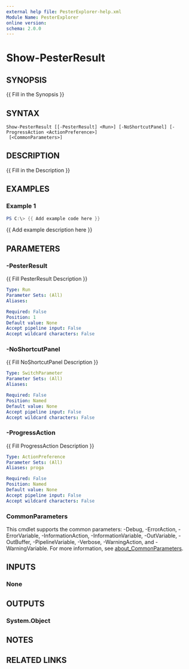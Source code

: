 ```yaml
---
external help file: PesterExplorer-help.xml
Module Name: PesterExplorer
online version:
schema: 2.0.0
---
```


# Show-PesterResult

## SYNOPSIS
{{ Fill in the Synopsis }}

## SYNTAX

```
Show-PesterResult [[-PesterResult] <Run>] [-NoShortcutPanel] [-ProgressAction <ActionPreference>]
 [<CommonParameters>]
```

## DESCRIPTION
{{ Fill in the Description }}

## EXAMPLES

### Example 1
```powershell
PS C:\> {{ Add example code here }}
```

{{ Add example description here }}

## PARAMETERS

### -PesterResult
{{ Fill PesterResult Description }}

```yaml
Type: Run
Parameter Sets: (All)
Aliases:

Required: False
Position: 1
Default value: None
Accept pipeline input: False
Accept wildcard characters: False
```

### -NoShortcutPanel
{{ Fill NoShortcutPanel Description }}

```yaml
Type: SwitchParameter
Parameter Sets: (All)
Aliases:

Required: False
Position: Named
Default value: None
Accept pipeline input: False
Accept wildcard characters: False
```

### -ProgressAction
{{ Fill ProgressAction Description }}

```yaml
Type: ActionPreference
Parameter Sets: (All)
Aliases: proga

Required: False
Position: Named
Default value: None
Accept pipeline input: False
Accept wildcard characters: False
```

### CommonParameters
This cmdlet supports the common parameters: -Debug, -ErrorAction, -ErrorVariable, -InformationAction, -InformationVariable, -OutVariable, -OutBuffer, -PipelineVariable, -Verbose, -WarningAction, and -WarningVariable. For more information, see [about_CommonParameters](http://go.microsoft.com/fwlink/?LinkID=113216).

## INPUTS

### None

## OUTPUTS

### System.Object
## NOTES

## RELATED LINKS
